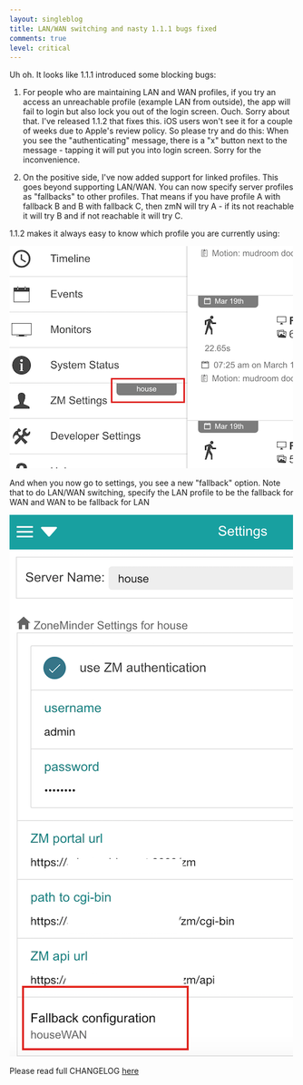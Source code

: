 ```yaml
---
layout: singleblog
title: LAN/WAN switching and nasty 1.1.1 bugs fixed
comments: true
level: critical
---
```

Uh oh. It looks like 1.1.1 introduced some blocking bugs:

1) For people who are maintaining LAN and WAN profiles, if you try an access an unreachable profile
(example LAN from outside), the app will fail to login but also lock you out of the login screen. Ouch.
Sorry about that. I've released 1.1.2 that fixes this. iOS users won't see it for a couple of weeks
due to Apple's review policy. So please try and do this: When you see the "authenticating" message,
there is a "x" button next to the message - tapping it will put you into login screen. Sorry for the
inconvenience.

2) On the positive side, I've now added support for linked profiles. This goes beyond supporting 
LAN/WAN. You can now specify server profiles as "fallbacks" to other profiles. That means if you have profile A with fallback B and B with fallback C, then zmN will try A - if its not reachable it will try B and if not reachable it will try C.

1.1.2 makes it always easy to know which profile you are currently using:

<img class="img-responsive" src = "/public/images/profilename.png" />

And when you now go to settings, you see a new "fallback" option. Note that to do LAN/WAN switching, specify the LAN profile to be the fallback for WAN and WAN to be fallback for LAN

<img class="img-responsive" src = "/public/images/fallback.png">

Please read full CHANGELOG [here](https://github.com/pliablepixels/zmNinja/blob/v1.1.2/CHANGELOG.md)

